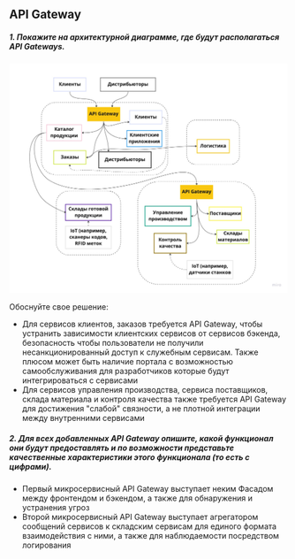 ## API Gateway

##### 1. Покажите на архитектурной диаграмме, где будут располагаться API Gateways.  

![alt tag](https://github.com/reddeveI/sb-architecture/blob/main/images/Api-Gateways.jpg)

Обоснуйте свое решение:
- Для сервисов клиентов, заказов требуется API Gateway, чтобы устранить зависимости клиентских сервисов от сервисов бэкенда, безопасность чтобы пользователи не получили несанкционированный доступ к служебным сервисам. Также плюсом может быть наличие портала с возможностью самообслуживания для разработчиков которые будут интегрироваться с сервисами
- Для сервисов управления производства, сервиса поставщиков, склада материала и контроля качества также требуется API Gateway для достижения "слабой" связности, а не плотной интеграции между внутренними сервисами

##### 2. Для всех добавленных API Gateway опишите, какой функционал они будут предоставлять и по возможности представьте качественные характеристики этого функционала (то есть с цифрами).

- Первый микросервисный API Gateway выступает неким Фасадом между фронтендом и бэкендом, а также для обнаружения и устранения угроз
- Второй микросервисный API Gateway выступает агрегатором сообщений сервисов к складским сервисам для единого формата взаимодействия с ними, а также для наблюдаемости посредством логирования
